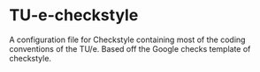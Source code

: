 # TU-e-checkstyle
A configuration file for Checkstyle containing most of the coding conventions of the TU/e. Based off the Google checks template of checkstyle.

